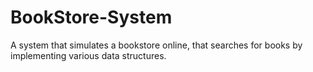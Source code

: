 # BookStore-System
A system that simulates a bookstore online, that searches for books by implementing various data structures. 
